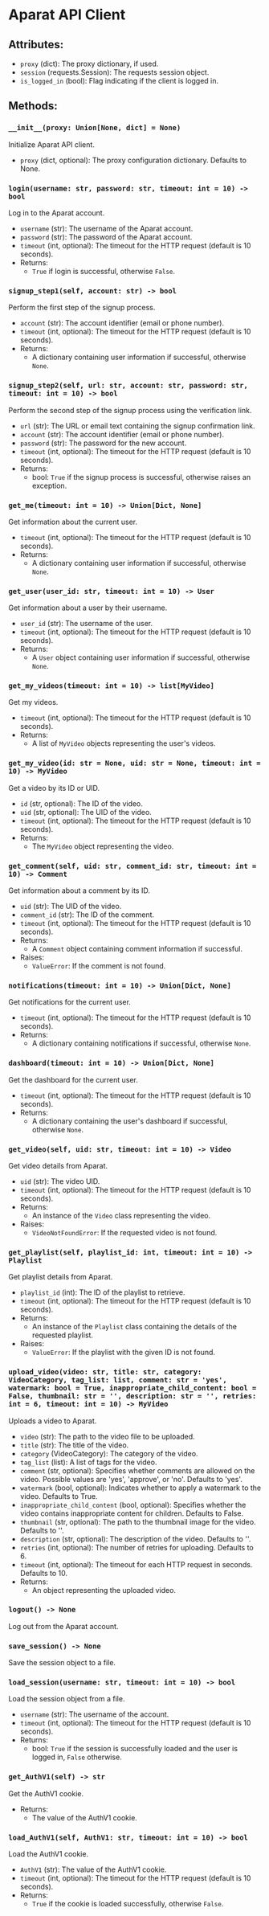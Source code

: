 # Aparat API Client

## Attributes:
- `proxy` (dict): The proxy dictionary, if used.
- `session` (requests.Session): The requests session object.
- `is_logged_in` (bool): Flag indicating if the client is logged in.

## Methods:

### `__init__(proxy: Union[None, dict] = None)`
Initialize Aparat API client.

- `proxy` (dict, optional): The proxy configuration dictionary. Defaults to None.

### `login(username: str, password: str, timeout: int = 10) -> bool`
Log in to the Aparat account.

- `username` (str): The username of the Aparat account.
- `password` (str): The password of the Aparat account.
- `timeout` (int, optional): The timeout for the HTTP request (default is 10 seconds).
- Returns:
    - `True` if login is successful, otherwise `False`.

### `signup_step1(self, account: str) -> bool`
Perform the first step of the signup process.

- `account` (str): The account identifier (email or phone number).
- `timeout` (int, optional): The timeout for the HTTP request (default is 10 seconds).
- Returns:
    - A dictionary containing user information if successful, otherwise `None`.

### `signup_step2(self, url: str, account: str, password: str, timeout: int = 10) -> bool`
Perform the second step of the signup process using the verification link.

- `url` (str): The URL or email text containing the signup confirmation link.
- `account` (str): The account identifier (email or phone number).
- `password` (str): The password for the new account.
- `timeout` (int, optional): The timeout for the HTTP request (default is 10 seconds).
- Returns:
    - bool: `True` if the signup process is successful, otherwise raises an exception.

### `get_me(timeout: int = 10) -> Union[Dict, None]`
Get information about the current user.

- `timeout` (int, optional): The timeout for the HTTP request (default is 10 seconds).
- Returns:
    - A dictionary containing user information if successful, otherwise `None`.

### `get_user(user_id: str, timeout: int = 10) -> User`
Get information about a user by their username.

- `user_id` (str): The username of the user.
- `timeout` (int, optional): The timeout for the HTTP request (default is 10 seconds).
- Returns:
    - A `User` object containing user information if successful, otherwise `None`.

### `get_my_videos(timeout: int = 10) -> list[MyVideo]`
Get my videos.

- `timeout` (int, optional): The timeout for the HTTP request (default is 10 seconds).
- Returns:
    - A list of `MyVideo` objects representing the user's videos.

### `get_my_video(id: str = None, uid: str = None, timeout: int = 10) -> MyVideo`
Get a video by its ID or UID.

- `id` (str, optional): The ID of the video.
- `uid` (str, optional): The UID of the video.
- `timeout` (int, optional): The timeout for the HTTP request (default is 10 seconds).
- Returns:
    - The `MyVideo` object representing the video.

### `get_comment(self, uid: str, comment_id: str, timeout: int = 10) -> Comment`
Get information about a comment by its ID.

- `uid` (str): The UID of the video.
- `comment_id` (str): The ID of the comment.
- `timeout` (int, optional): The timeout for the HTTP request (default is 10 seconds).
- Returns:
    - A `Comment` object containing comment information if successful.
- Raises:
    - `ValueError`: If the comment is not found.

### `notifications(timeout: int = 10) -> Union[Dict, None]`
Get notifications for the current user.

- `timeout` (int, optional): The timeout for the HTTP request (default is 10 seconds).
- Returns:
    - A dictionary containing notifications if successful, otherwise `None`.

### `dashboard(timeout: int = 10) -> Union[Dict, None]`
Get the dashboard for the current user.

- `timeout` (int, optional): The timeout for the HTTP request (default is 10 seconds).
- Returns:
    - A dictionary containing the user's dashboard if successful, otherwise `None`.

### `get_video(self, uid: str, timeout: int = 10) -> Video`
Get video details from Aparat.

- `uid` (str): The video UID.
- `timeout` (int, optional): The timeout for the HTTP request (default is 10 seconds).
- Returns:
    - An instance of the `Video` class representing the video.
- Raises:
    - `VideoNotFoundError`: If the requested video is not found.

### `get_playlist(self, playlist_id: int, timeout: int = 10) -> Playlist`
Get playlist details from Aparat.

- `playlist_id` (int): The ID of the playlist to retrieve.
- `timeout` (int, optional): The timeout for the HTTP request (default is 10 seconds).
- Returns:
    - An instance of the `Playlist` class containing the details of the requested playlist.
- Raises:
    - `ValueError`: If the playlist with the given ID is not found.

### `upload_video(video: str, title: str, category: VideoCategory, tag_list: list, comment: str = 'yes', watermark: bool = True, inappropriate_child_content: bool = False, thumbnail: str = '', description: str = '', retries: int = 6, timeout: int = 10) -> MyVideo`
Uploads a video to Aparat.

- `video` (str): The path to the video file to be uploaded.
- `title` (str): The title of the video.
- `category` (VideoCategory): The category of the video.
- `tag_list` (list): A list of tags for the video.
- `comment` (str, optional): Specifies whether comments are allowed on the video. Possible values are 'yes', 'approve', or 'no'. Defaults to 'yes'.
- `watermark` (bool, optional): Indicates whether to apply a watermark to the video. Defaults to True.
- `inappropriate_child_content` (bool, optional): Specifies whether the video contains inappropriate content for children. Defaults to False.
- `thumbnail` (str, optional): The path to the thumbnail image for the video. Defaults to ''.
- `description` (str, optional): The description of the video. Defaults to ''.
- `retries` (int, optional): The number of retries for uploading. Defaults to 6.
- `timeout` (int, optional): The timeout for each HTTP request in seconds. Defaults to 10.
- Returns:
    - An object representing the uploaded video.

### `logout() -> None`
Log out from the Aparat account.

### `save_session() -> None`
Save the session object to a file.

### `load_session(username: str, timeout: int = 10) -> bool`
Load the session object from a file.

- `username` (str): The username of the account.
- `timeout` (int, optional): The timeout for the HTTP request (default is 10 seconds).
- Returns:
    - bool: `True` if the session is successfully loaded and the user is logged in, `False` otherwise.

### `get_AuthV1(self) -> str`
Get the AuthV1 cookie.

- Returns:
    - The value of the AuthV1 cookie.

### `load_AuthV1(self, AuthV1: str, timeout: int = 10) -> bool`
Load the AuthV1 cookie.

- `AuthV1` (str): The value of the AuthV1 cookie.
- `timeout` (int, optional): The timeout for the HTTP request (default is 10 seconds).
- Returns:
    - `True` if the cookie is loaded successfully, otherwise `False`.
